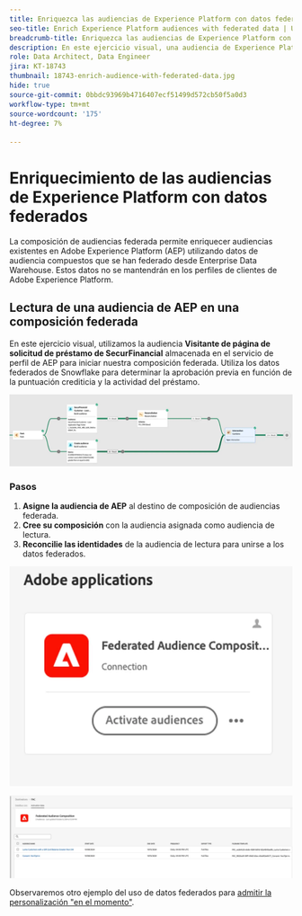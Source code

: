 ```yaml
---
title: Enriquezca las audiencias de Experience Platform con datos federados
seo-title: Enrich Experience Platform audiences with federated data | Unlock cross-channel insights with Federated Audience Composition
breadcrumb-title: Enriquezca las audiencias de Experience Platform con datos federados
description: En este ejercicio visual, una audiencia de Experience Platform se enriquece con datos federados.
role: Data Architect, Data Engineer
jira: KT-18743
thumbnail: 18743-enrich-audience-with-federated-data.jpg
hide: true
source-git-commit: 0bbdc93969b4716407ecf51499d572cb50f5a0d3
workflow-type: tm+mt
source-wordcount: '175'
ht-degree: 7%

---
```



# Enriquecimiento de las audiencias de Experience Platform con datos federados

La composición de audiencias federada permite enriquecer audiencias existentes en Adobe Experience Platform (AEP) utilizando datos de audiencia compuestos que se han federado desde Enterprise Data Warehouse. Estos datos no se mantendrán en los perfiles de clientes de Adobe Experience Platform.

## Lectura de una audiencia de AEP en una composición federada

En este ejercicio visual, utilizamos la audiencia **Visitante de página de solicitud de préstamo de SecurFinancial** almacenada en el servicio de perfil de AEP para iniciar nuestra composición federada. Utiliza los datos federados de Snowflake para determinar la aprobación previa en función de la puntuación crediticia y la actividad del préstamo.

![ejemplo de composición federada](assets/snowflake-preapproval.png)

### Pasos

1. **Asigne la audiencia de AEP** al destino de composición de audiencias federada.
2. **Cree su composición** con la audiencia asignada como audiencia de lectura.
3. **Reconcilie las identidades** de la audiencia de lectura para unirse a los datos federados.

![método federado-1-1](assets/federated-method-1-1.png)

![método federado-1-2](assets/federated-method-1-2.png)

Observaremos otro ejemplo del uso de datos federados para [admitir la personalización &quot;en el momento&quot;](drive-in-the-moment-personalization.md).
